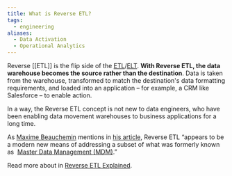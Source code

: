 ```yaml
---
title: What is Reverse ETL?
tags:
  - engineering
aliases:
  - Data Activation
  - Operational Analytics
---
```

Reverse [[ETL]] is the flip side of the [ETL](ETL.md)/[ELT](term/elt.md). **With Reverse ETL, the data warehouse becomes the source rather than the destination**. Data is taken from the warehouse, transformed to match the destination's data formatting requirements, and loaded into an application – for example, a CRM like Salesforce – to enable action.

In a way, the Reverse ETL concept is not new to data engineers, who have been enabling data movement warehouses to business applications for a long time. 

As [Maxime Beauchemin](term/maxime%20beauchemin.md) mentions in [his article](https://preset.io/blog/reshaping-data-engineering/), Reverse ETL “appears to be a modern new means of addressing a subset of what was formerly known as  [Master Data Management (MDM)](term/master%20data%20management%20(mdm).md).”

Read more about in [Reverse ETL Explained](https://airbyte.com/blog/reverse-etl#so-what-is-a-reverse-etl).